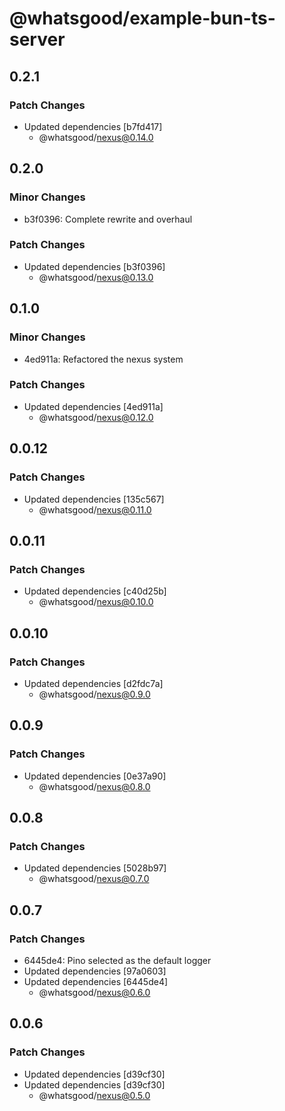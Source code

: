 # @whatsgood/example-bun-ts-server

## 0.2.1

### Patch Changes

- Updated dependencies [b7fd417]
  - @whatsgood/nexus@0.14.0

## 0.2.0

### Minor Changes

- b3f0396: Complete rewrite and overhaul

### Patch Changes

- Updated dependencies [b3f0396]
  - @whatsgood/nexus@0.13.0

## 0.1.0

### Minor Changes

- 4ed911a: Refactored the nexus system

### Patch Changes

- Updated dependencies [4ed911a]
  - @whatsgood/nexus@0.12.0

## 0.0.12

### Patch Changes

- Updated dependencies [135c567]
  - @whatsgood/nexus@0.11.0

## 0.0.11

### Patch Changes

- Updated dependencies [c40d25b]
  - @whatsgood/nexus@0.10.0

## 0.0.10

### Patch Changes

- Updated dependencies [d2fdc7a]
  - @whatsgood/nexus@0.9.0

## 0.0.9

### Patch Changes

- Updated dependencies [0e37a90]
  - @whatsgood/nexus@0.8.0

## 0.0.8

### Patch Changes

- Updated dependencies [5028b97]
  - @whatsgood/nexus@0.7.0

## 0.0.7

### Patch Changes

- 6445de4: Pino selected as the default logger
- Updated dependencies [97a0603]
- Updated dependencies [6445de4]
  - @whatsgood/nexus@0.6.0

## 0.0.6

### Patch Changes

- Updated dependencies [d39cf30]
- Updated dependencies [d39cf30]
  - @whatsgood/nexus@0.5.0
